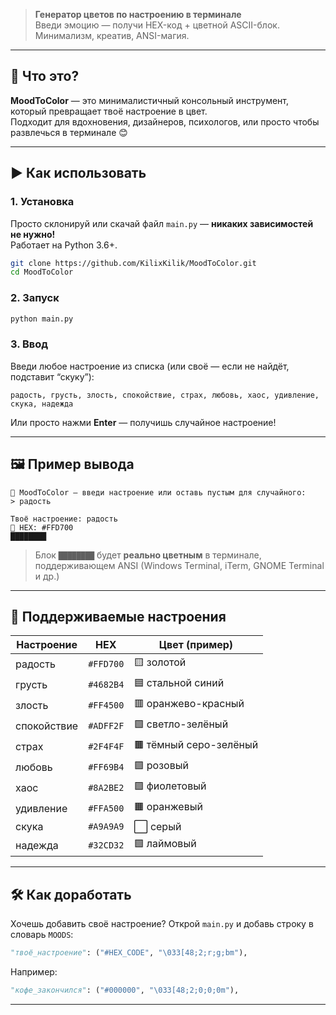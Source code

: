 > **Генератор цветов по настроению в терминале**  
> Введи эмоцию — получи HEX-код + цветной ASCII-блок. Минимализм, креатив, ANSI-магия.

---

## 🌈 Что это?

**MoodToColor** — это минималистичный консольный инструмент, который превращает твоё настроение в цвет.  
Подходит для вдохновения, дизайнеров, психологов, или просто чтобы развлечься в терминале 😊

---

## ▶️ Как использовать

### 1. Установка

Просто склонируй или скачай файл `main.py` — **никаких зависимостей не нужно!**  
Работает на Python 3.6+.

```bash
git clone https://github.com/KilixKilik/MoodToColor.git
cd MoodToColor
```

### 2. Запуск

```bash
python main.py
```

### 3. Ввод

Введи любое настроение из списка (или своё — если не найдёт, подставит “скуку”):

```
радость, грусть, злость, спокойствие, страх, любовь, хаос, удивление, скука, надежда
```

Или просто нажми **Enter** — получишь случайное настроение!

---

## 🖼️ Пример вывода

```
🎨 MoodToColor — введи настроение или оставь пустым для случайного:
> радость

Твоё настроение: радость
🎨 HEX: #FFD700
████████
```

> Блок `████████` будет **реально цветным** в терминале, поддерживающем ANSI (Windows Terminal, iTerm, GNOME Terminal и др.)

---

## 🧩 Поддерживаемые настроения

| Настроение    | HEX       | Цвет (пример)        |
|---------------|-----------|----------------------|
| радость       | `#FFD700` | 🟨 золотой           |
| грусть        | `#4682B4` | 🟦 стальной синий    |
| злость        | `#FF4500` | 🟥 оранжево-красный  |
| спокойствие   | `#ADFF2F` | 🟩 светло-зелёный    |
| страх         | `#2F4F4F` | 🟫 тёмный серо-зелёный |
| любовь        | `#FF69B4` | 🟪 розовый            |
| хаос          | `#8A2BE2` | 🟪 фиолетовый         |
| удивление     | `#FFA500` | 🟧 оранжевый          |
| скука         | `#A9A9A9` | ⬜ серый              |
| надежда       | `#32CD32` | 🟩 лаймовый           |

---

## 🛠️ Как доработать

Хочешь добавить своё настроение? Открой `main.py` и добавь строку в словарь `MOODS`:

```python
"твоё_настроение": ("#HEX_CODE", "\033[48;2;r;g;bm"),
```

Например:

```python
"кофе_закончился": ("#000000", "\033[48;2;0;0;0m"),
```

---
